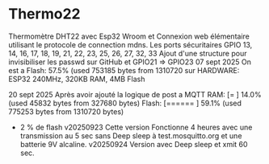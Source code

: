 # Thermo22
Thermomètre DHT22 avec Esp32 Wroom et
Connexion web élémentaire utilisant 
le protocole de connection mdns.
Les ports sécuritaires GPIO 13, 14, 16, 17, 18, 19, 21, 22, 23, 25, 26, 27, 32, 33
Ajout d'une structure pour invisibiliser les passwd sur GitHub et GPIO21 => GPIO23
07 sept 2025 On est a 
Flash: 57.5% (used 753185 bytes from 1310720 sur HARDWARE: ESP32 240MHz, 320KB RAM, 4MB Flash

20 sept 2025 Après avoir ajouté la logique de post a MQTT
RAM:   [=         ]  14.0% (used 45832 bytes from 327680 bytes)
Flash: [======    ]  59.1% (used 775253 bytes from 1310720 bytes)
+ 2 % de flash
v20250923 Cette version Fonctionne  4 heures avec  une transmission 
au 5 sec sans Deep sleep à test.mosquitto.org et une batterie 9V alcaline.
v20250924 Version  avec Deep sleep et xmit 60 sec.
